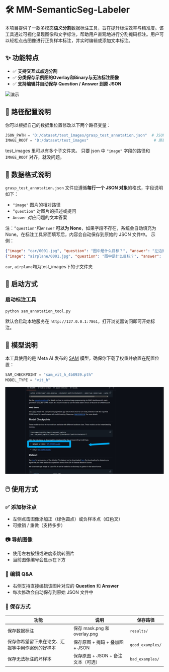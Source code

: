 
# 🛠️ MM-SemanticSeg-Labeler


本项目提供了一款多模态**语义分割**数据标注工具，旨在提升标注效率与精准度。该工具通过可视化呈现图像和文字标注，帮助用户直观地进行分割掩码标注。用户可以轻松点击图像进行正负样本标注，并实时编辑或添加文本标注。
## ✨ 功能特点

- ✅ **支持交互式点选分割**
- ✅ **分类保存示例图的Overlay和Binary与无法标注图像**
- ✅ **支持编辑并自动保存 Question / Answer 到原 JSON**

![演示](./example.gif)





## 🔧 路径配置说明

你可以根据自己的数据集位置修改以下两个路径变量：

```python
JSON_PATH = "D:/dataset/test_images/grasp_test_annotation.json"  # JSON 标注文件路径
IMAGE_ROOT = "D:/dataset/test_images"                             # 原始图像所在总目录
```
test_images 里可以有多个子文件夹。
只要 json 中 `"image"` 字段的路径和 `IMAGE_ROOT` 对齐，就没问题。



## 📁 数据格式说明

`grasp_test_annotation.json` 文件应遵循**每行一个 JSON 对象**的格式，字段说明如下：
- `"image"` 图片的相对路径
- `”question"` 对图片的描述或提问 
- `Answer` 对应问题的文本答案 

注：`”question"`和`Answer` **可以为 None**，如果字段不存在，系统会自动填充为 None。在标注工具界面填写后，内容会自动保存到原始的 JSON 文件中。
示例：

```json
{"image": "car/0001.jpg", "question": "图中是什么目标？", "answer": "左边的车"}
{"image": "airplane/0001.jpg", "question": "图中是什么目标？", "answer": "右边的飞机"}
```
`car`, `airplane`均为test_images下的子文件夹

## 🚀 启动方式

### 启动标注工具

```bash
python sam_annotation_tool.py
```

默认会启动本地服务在 `http://127.0.0.1:7861`，打开浏览器访问即可开始标注。


## 🧠 模型说明

本工具使用的是 Meta AI 发布的 [SAM](https://github.com/facebookresearch/segment-anything) 模型，确保你下载了权重并放置在配置位置：

```python
SAM_CHECKPOINT = "sam_vit_h_4b8939.pth"
MODEL_TYPE = "vit_h"
```
![sam](./sam.jpg)

## 🖱️ 使用方式

### ✅ 添加标注点

- 左侧点击图像添加正（绿色圆点）或负样本点（红色叉）
- 可撤销 / 重做（支持多步）

### 📷 导航图像

- 使用左右按钮或进度条跳转图片
- 当前图像编号会显示在下方

### 📝 编辑 Q&A

- 右侧支持直接编辑该图片对应的 **Question** 和 **Answer**
- 每次修改会自动保存到原始 JSON 文件中

### 💾 保存方式

| 功能                       | 说明                                      | 保存路径         |
|--------------------------|-------------------------------------------|------------------|
| 保存数据标注                   | 保存 mask.png 和 overlay.png             | `results/`       |
| 保存你希望留下来在论文、汇报等中用作案例的好样本 | 保存原图 + 掩码 + 叠加图 + JSON           | `good_examples/` |
| 保存无法标注的坏样本               | 保存原图 + JSON + 备注文本（可选）        | `bad_examples/`  |







